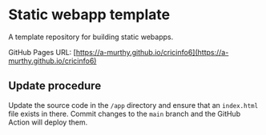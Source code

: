 # Static webapp template

A template repository for building static webapps.

GitHub Pages URL: [https://a-murthy.github.io/cricinfo6](https://a-murthy.github.io/cricinfo6)

## Update procedure

Update the source code in the `/app` directory and ensure that an `index.html` file exists in there. Commit changes to the `main` branch and the GitHub Action will deploy them.